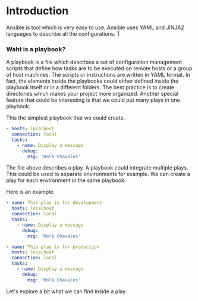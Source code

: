# Introduction
Ansible is tool which is very easy to use. Ansible uses YAML and JINJA2 languages to describe all the configurations. T

### Waht is a playbook?

A playbook is a file which describes a set of configuration management scripts that define how tasks are to be executed on remote hosts or a group of host machines. The scripts or instructions are written in YAML format. In fact, the elements inside the playbooks could either defined inside the playbook itself or in a different folders. The best practice is to create directories which makes your project more organized. Another special feature that could be interesting is that we could put many plays in one playbook.

This the simplest playbook that we could create.

```yaml
- hosts: localhost
  connection: local
  tasks:
    - name: Display a message
      debug:
        msg: 'Holà Chavales'
```

The file above describes a play. A playbook could integrate multiple plays. This could be used to separate environments for example. We can create a play for each environment in the same playbook.

Here is an example.

```yaml
- name: This play is for development
  hosts: localhost
  connection: local
  tasks:
    - name: Display a message
      debug:
        msg: 'Holà Chavales'

- name: This play is for production
  hosts: localhost
  connection: local
  tasks:
    - name: Display a message
      debug:
        msg: 'Holà Chavales'
```
Let's explore a bit what we can find inside a play.
